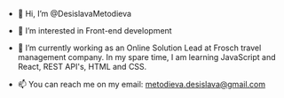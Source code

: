 - 👋 Hi, I’m @DesislavaMetodieva

- 👀 I’m interested in Front-end development

- 🌱 I’m currently working as an Online Solution Lead at Frosch travel management company. In my spare time, I am learning JavaScript and React, REST API's, HTML and CSS.

- 📫 You can reach me on my email: metodieva.desislava@gmail.com

